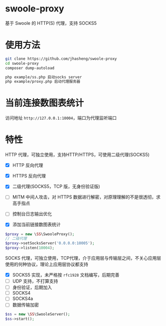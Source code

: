# swoole-proxy
基于 Swoole 的 HTTP(S) 代理，支持 SOCKS5


# 使用方法
```bash
git clone https://github.com/jhasheng/swoole-proxy
cd swoole-proxy
composer dump-autoload

php example/ss.php 启动socks server
php example/proxy.php 启动代理服务器
```

# 当前连接数图表统计
访问地址 `http://127.0.0.1:10004`，端口为代理监听端口

# 特性

HTTP 代理，可独立使用，支持HTTP/HTTPS，可使用二级代理(SOCKS5)

- [x] HTTP 反向代理
- [x] HTTPS 反向代理
- [x] 二级代理(SOCKS5，TCP 版，无身份验证版)
- [ ] MITM 中间人攻击，对 HTTPS 数据进行解密，对原理理解的不是很透彻，求高手指点
- [ ] 控制台日志输出优化
- [x] 添加当前链接数图表统计


```php
$proxy = new \SS\SwooleProxy();
// 二级代理
$proxy->setSocksServer('0.0.0.0:10005');
$proxy->listen(10004);
```


SOCKS 代理，可独立使用，TCP代理，介于应用层与传输层之间，不关心应用层使用的何种协议，理论上应用层协议都支持

- [x] SOCKS5 实现，未严格按 `rfc1928` 文档编写，后期完善
- [ ] UDP 支持，不打算支持
- [ ] 身份验证，后期加入
- [ ] SOCKS4
- [ ] SOCKS4a
- [ ] 数据传输加密

```php
$ss = new \SS\SwooleServer();
$ss->start();
```